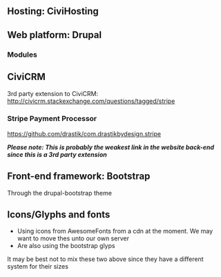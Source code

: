 
## Hosting: CiviHosting

## Web platform: Drupal

### Modules

## CiviCRM

3rd party extension to CiviCRM: http://civicrm.stackexchange.com/questions/tagged/stripe

### Stripe Payment Processor
https://github.com/drastik/com.drastikbydesign.stripe

***Please note: This is probably the weakest link in the website back-end since this is a 3rd party extension***

## Front-end framework: Bootstrap
Through the drupal-bootstrap theme

## Icons/Glyphs and fonts
* Using icons from AwesomeFonts from a cdn at the moment. We may want to move thes unto our own server
* Are also using the bootstrap glyps

It may be best not to mix these two above since they have a different system for their sizes
